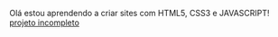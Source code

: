 Olá estou aprendendo a criar sites com HTML5, CSS3 e JAVASCRIPT!
<a href="https://leoporto166.github.io/projeto-carros-incompleto/">projeto incompleto</a>
